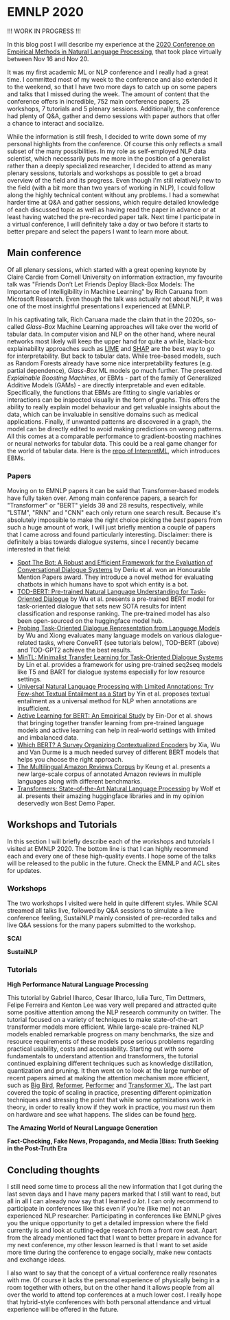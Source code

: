 # EMNLP 2020

!!! WORK IN PROGRESS !!!

In this blog post I will describe my experience at the [2020 Conference on Empirical Methods in Natural Language Processing](https://2020.emnlp.org/), that took place virtually between Nov 16 and Nov 20. 

It was my first academic ML or NLP conference and I really had a great time. I committed most of my week to the conference and also extended it to the weekend, so that I have two more days to catch up on some papers and talks that I missed during the week. The amount of content that the conference offers in incredible, 752 main conference papers, 25 workshops, 7 tutorials and 5 plenary sessions. Additionally, the conference had plenty of Q&A, gather and demo sessions with paper authors that offer a chance to interact and socialize. 

While the information is still fresh, I decided to write down some of my personal highlights from the conference. Of course this only reflects a small subset of the many possibilities. In my role as self-employed NLP data scientist, which necessarily puts me more in the position of a generalist rather than a deeply specialized researcher, I decided to attend as many plenary sessions, tutorials and workshops as possible to get a broad overview of the field and its progress. Even though I'm still relatively new to the field (with a bit more than two years of working in NLP), I could follow along the highly technical content without any problems. I had a somewhat harder time at Q&A and gather sessions, which require detailed knowledge of each discussed topic as well as having read the paper in advance or at least having watched the pre-recorded paper talk. Next time I participate in a virtual conference, I will definitely take a day or two before it starts to better prepare and select the papers I want to learn more about. 

## Main conference

Of all plenary sessions, which started with a great opening keynote by Claire Cardie from Cornell University on information extraction, my favourite talk was "Friends Don’t Let Friends Deploy Black-Box Models: The Importance of Intelligibility in Machine Learning" by Rich Caruana from Microsoft Research. Even though the talk was actually not about NLP, it was one of the most insightful presentations I experienced at EMNLP. 

In his captivating talk, Rich Caruana made the claim that in the 2020s, so-called *Glass-Box* Machine Learning approaches will take over the world of tabular data. In computer vision and NLP on the other hand, where neural networks most likely will keep the upper hand for quite a while, black-box explainability approaches such as [LIME](https://github.com/marcotcr/lime) and [SHAP](https://github.com/slundberg/shap) are the best way to go for interpretability. But back to tabular data. While tree-based models, such as Random Forests already have some nice interpretability features (e.g. partial dependence), *Glass-Box* ML models go much further. The presented *Explainable Boosting Machines*, or EBMs - part of the family of Generalized Additive Models (GAMs) - are directly interpretable and even editable. Specifically, the functions that EBMs are fitting to single variables or interactions can be inspected visually in the form of graphs. This offers the ability to really explain model behaviour and get valuable insights about the data, which can be invaluable in sensitive domains such as medical applications. Finally, if unwanted patterns are discovered in a graph, the model can be directly edited to avoid making predictions on wrong patterns. All this comes at a comparable performance to gradient-boosting machines or neural networks for tabular data. This could be a real game changer for the world of tabular data. Here is the [repo of InterpretML](https://github.com/interpretml/interpret), which introduces EBMs. 

### Papers

Moving on to EMNLP papers it can be said that Transformer-based models have fully taken over. Among main conference papers, a search for "Transformer" or "BERT" yields 39 and 28 results, respectively, while "LSTM", "RNN" and "CNN" each only return one search result. Because it's absolutely impossible to make the right choice picking the *best* papers from such a huge amount of work, I will just briefly mention a couple of papers that I came across and found particularly interesting. Disclaimer: there is definitely a bias towards dialogue systems, since I recently became interested in that field:
- [Spot The Bot: A Robust and Efficient Framework for the Evaluation of Conversational Dialogue Systems](https://www.aclweb.org/anthology/2020.emnlp-main.326/) by Deriu et al. won an Honourable Mention Papers award. They introduce a novel method for evaluating chatbots in which humans have to spot which entity is a bot. 
- [TOD-BERT: Pre-trained Natural Language Understanding for Task-Oriented Dialogue](https://www.aclweb.org/anthology/2020.emnlp-main.66/) by Wu et al. presents a pre-trained BERT model for task-oriented dialogue that sets new SOTA results for intent classification and response ranking. The pre-trained model has also been open-sourced on the huggingface model hub. 
- [Probing Task-Oriented Dialogue Representation from Language Models](https://www.aclweb.org/anthology/2020.emnlp-main.409/) by Wu and Xiong evaluates many language models on various dialogue-related tasks, where ConveRT (see tutorials below), TOD-BERT (above) and TOD-GPT2 achieve the best results.
- [MinTL: Minimalist Transfer Learning for Task-Oriented Dialogue Systems](https://www.aclweb.org/anthology/2020.emnlp-main.273/) by Lin et al. provides a framework for using pre-trained seq2seq models like T5 and BART for dialogue systems especially for low resource settings. 
- [Universal Natural Language Processing with Limited Annotations: Try Few-shot Textual Entailment as a Start](https://www.aclweb.org/anthology/2020.emnlp-main.660/) by Yin et al. proposes textual entailment as a universal method for NLP when annotations are insufficient. 
- [Active Learning for BERT: An Empirical Study](https://www.aclweb.org/anthology/2020.emnlp-main.638/) by Ein-Dor et al. shows that bringing together transfer learning from pre-trained language models and active learning can help in real-world settings with limited and imbalanced data. 
- [Which BERT? A Survey Organizing Contextualized Encoders](https://www.aclweb.org/anthology/2020.emnlp-main.608/) by Xia, Wu and Van Durme is a much needed survey of different BERT models that helps you choose the right approach. 
- [The Multilingual Amazon Reviews Corpus](https://www.aclweb.org/anthology/2020.emnlp-main.369/) by Keung et al. presents a new large-scale corpus of annotated Amazon reviews in multiple languages along with different benchmarks. 
- [Transformers: State-of-the-Art Natural Language Processing](https://www.aclweb.org/anthology/2020.emnlp-demos.6/) by Wolf et al. presents their amazing huggingface libraries and in my opinion deservedly won Best Demo Paper. 

## Workshops and Tutorials

In this section I will briefly describe each of the workshops and tutorials I visited at EMNLP 2020. The bottom line is that I can highly recommend each and every one of these high-quality events. I hope some of the talks will be released to the public in the future. Check the EMNLP and ACL sites for updates. 

### Workshops

The two workshops I visited were held in quite different styles. While SCAI streamed all talks live, followed by Q&A sessions to simulate a live conference feeling, SustaiNLP mainly consisted of pre-recorded talks and live Q&A sessions for the many papers submitted to the workshop. 

**SCAI** 

**SustaiNLP**

### Tutorials

**High Performance Natural Language Processing**

This tutorial by Gabriel Ilharco, Cesar Ilharco, Iulia Turc, Tim Dettmers, Felipe Ferreira and Kenton Lee was very well prepared and attracted quite some positive attention among the NLP research community on twitter. The tutorial focused on a variety of techniques to make state-of-the-art transformer models more efficient. While large-scale pre-trained NLP models enabled remarkable progress on many benchmarks, the size and resource requirements of these models pose serious problems regarding practical usability, costs and accessability. Starting out with some fundamentals to understand attention and transformers, the tutorial continued explaining different techniques such as knowledge distillation, quantization and pruning. It then went on to look at the large number of recent papers aimed at making the attention mechanism more efficient, such as [Big Bird](https://arxiv.org/abs/2007.14062), [Reformer](https://arxiv.org/abs/2001.04451), [Performer](https://arxiv.org/abs/2009.14794) and [Transformer XL](https://arxiv.org/abs/1901.02860). The last part covered the topic of scaling in practice, presenting different opimization techniques and stressing the point that while some optmizations work in theory, in order to really know if they work in practice, you *must* run them on hardware and see what happens. The slides can be found [here](http://gabrielilharco.com/publications/EMNLP_2020_Tutorial__High_Performance_NLP.pdf). 

**The Amazing World of Neural Language Generation**

**Fact-Checking, Fake News, Propaganda, and Media ]Bias: Truth Seeking in the Post-Truth Era**

## Concluding thoughts

I still need some time to process all the new information that I got during the last seven days and I have many papers marked that I still want to read, but all in all I can already now say that I learned *a lot*. I can only recommend to participate in conferences like this even if you're (like me) not an experienced NLP researcher. Participating in conferences like EMNLP gives you the unique opportunity to get a detailed impression where the field currently is and look at cutting-edge research from a front row seat. Apart from the already mentioned fact that I want to better prepare in advance for my next conference, my other lesson learned is that I want to set aside more time during the conference to engage socially, make new contacts and exchange ideas.

I also want to say that the concept of a virtual conference really resonates with me. Of course it lacks the personal experience of physically being in a room together with others, but on the other hand it allows people from all over the world to attend top conferences at a much lower cost. I really hope that hybrid-style conferences with both personal attendance and virtual experience will be offered in the future. 
